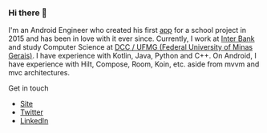 ### Hi there 👋

I'm an Android Engineer who created his first [app](https://github.com/guilhermealbm/HortinhaB) for a school project in 2015 and has been in love with it ever since. Currently, I work at [Inter Bank](https://www.bancointer.com.br/) and study Computer Science at [DCC / UFMG (Federal University of Minas Gerais)](https://dcc.ufmg.br/dcc/). I have experience with Kotlin, Java, Python and C++. On Android, I have experience with Hilt, Compose, Room, Koin, etc. aside from mvvm and mvc architectures.

Get in touch
- [Site](http://guilhermealbm.com)
- [Twitter](https://twitter.com/guilhermealbm)
- [LinkedIn](https://www.linkedin.com/in/guilherme-miranda-581055191/)
